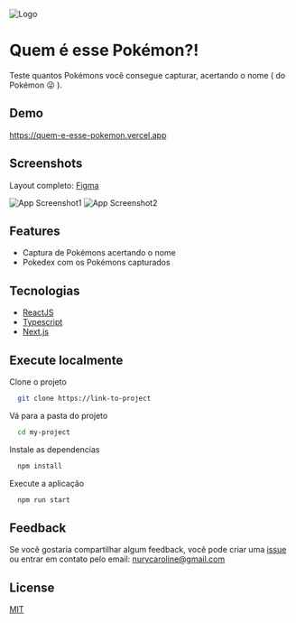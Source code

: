 
![Logo](.github/logo.png)

# Quem é esse Pokémon?!

Teste quantos Pokémons você consegue capturar, acertando o nome ( do Pokémon 😜 ).


## Demo

https://quem-e-esse-pokemon.vercel.app

## Screenshots

Layout completo: [Figma](https://www.figma.com/file/HcNw19Nw12iWdjALFWds9Y/1-Quem-%C3%A9-esse-pokemon?node-id=333%3A13309)

![App Screenshot1](.github/preview.png)
![App Screenshot2](.github/preview2.png)

## Features

- Captura de Pokémons acertando o nome
- Pokedex com os Pokémons capturados

## Tecnologias

- [ReactJS](https://reactjs.org/)
- [Typescript](https://www.typescriptlang.org/)
- [Next.js](https://nextjs.org/)

## Execute localmente

Clone o projeto

```bash
  git clone https://link-to-project
```

Vá para a pasta do projeto

```bash
  cd my-project
```

Instale as dependencias

```bash
  npm install
```

Execute a aplicação

```bash
  npm run start
```

## Feedback

Se você gostaria compartilhar algum feedback, você pode criar uma [issue](https://github.com/nurycaroline/quem-e-esse-pokemon/issues/new) ou entrar em contato pelo email: [nurycaroline@gmail.com](nurycaroline@gmail.co)
## License

[MIT](https://choosealicense.com/licenses/mit/)
